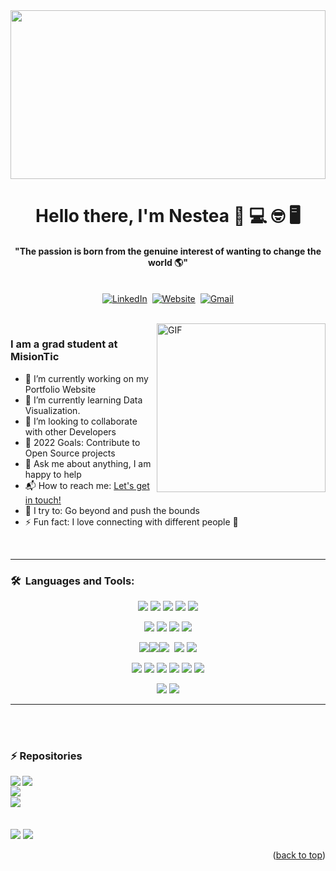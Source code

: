 <div align="rigth">
	
</div>
  <img src="https://res.cloudinary.com/adev48/image/upload/v1663439827/Logos/Small_Memory_Mikael_Gustafsson_qy2i11.jpg" width="100%" height="270"> 


  
<p>
  <h1 align="center"><b>Hello there, I'm Nestea 👋 💻 🤓 🖥</b></h1>
</p>

<p>
  <h4 align="center"><b>"The passion is born from the genuine interest of wanting to change the world 🌎"</b></h4>
</p>


<p align="center">
<br>
<a href="https://www.linkedin.com/in/nqs48/"><img src="https://img.shields.io/badge/linkedin-%230077B5.svg?&style=for-the-badge&logo=linkedin&logoColor=white" alt="LinkedIn" /></a>&nbsp;
<a href="#"><img alt="Website" src="https://img.shields.io/website?style=for-the-badge&up_message=portfolio&url=https%3A%2F%2Fkkvanonymous.github.io%2F"></a>&nbsp;
<a href="mailto:nqs7548@gmail.com"><img src="https://img.shields.io/badge/outlook-blue?&style=for-the-badge&logo=microsoft-outlook&logoColor=white" alt="Gmail"/></a>

</p>

<br>

<img align="right" height="270px" alt="GIF" src="https://i.pinimg.com/originals/e4/26/70/e426702edf874b181aced1e2fa5c6cde.gif" />

### I am a grad student at MisionTic
- 🔭 I’m currently working on my Portfolio Website 
- 🌱 I’m currently learning Data Visualization.
- 👯 I’m looking to collaborate with other Developers 
- 🥅 2022 Goals: Contribute to Open Source projects
- 💬 Ask me about anything, I am happy to help 
- 📬 How to reach me: [Let's get in touch!][linkedin]
- 🧗 I try to: Go beyond and push the bounds
- ⚡ Fun fact: I love connecting with different people :raised_hands:

<br>

---

<h3>🛠&nbsp;&nbsp;Languages and Tools: </h3>


<p>


	
</p>













<p align="center">
<img  src="https://img.shields.io/badge/HTML-FF5733?style=for-the-badge&logo=html5&logoColor=white"/> <img src="https://img.shields.io/badge/CSS-3a86ff?&style=for-the-badge&logo=css3&logoColor=white"/> <img src="https://img.shields.io/badge/JavaScript-20232A?style=for-the-badge&logo=javascript&logoColor=F7DF1E"/> <img src="https://img.shields.io/badge/Angular-DD0031?style=for-the-badge&logo=angular&logoColor=white"/>  <img src="https://img.shields.io/badge/Tailwind-00b4d8?style=for-the-badge&logo=tailwindcss&logoColor=white"/>  </p> 
</p>

<p align="center">
 <img src="https://img.shields.io/badge/Node.js-181717?style=for-the-badge&logo=node.js"/> <img src="https://img.shields.io/badge/Express.js-white?style=for-the-badge&logo=express&logoColor=green"/> <img src="https://img.shields.io/badge/Java-blue?style=for-the-badge&logo=openjdk&logoColor=red"/> <img src="https://img.shields.io/badge/Springboot-white?style=for-the-badge&logo=springboot&logoColor=green"/>

</p>

<p align="center">
<img  src="https://img.shields.io/badge/MongoDB-white?style=for-the-badge&logo=mongodb"/><img src="https://img.shields.io/badge/MySQL-016FA2?style=for-the-badge&logo=mysql&logoColor=white"/><img src="https://img.shields.io/badge/Firebase-white?style=for-the-badge&logo=firebase&logoColor=orange"/>&nbsp;&nbsp;<img src="https://img.shields.io/badge/Netlify-white?style=for-the-badge&logo=netlify"/>	
<img src="https://img.shields.io/badge/-Heroku-430098?style=for-the-badge&logo=heroku&logoColor=white"/>
</p>

<p align="center">
<img src="https://img.shields.io/badge/Bash-black?style=for-the-badge&logo=gnubash&logoColor=white"/> <img src="https://img.shields.io/badge/Git-181717?style=for-the-badge&logo=git&logoColor=red"/> <img src="https://img.shields.io/badge/GitHub-181717?style=for-the-badge&logo=github&logoColor=white"/>
<img src="https://img.shields.io/badge/GitLab-FCA121?style=for-the-badge&logo=gitlab&logoColor=white"/> <img src="https://img.shields.io/badge/Trello-blue?style=for-the-badge&logo=trello"/> <img src="https://img.shields.io/badge/Docker-8ecae6?style=for-the-badge&logo=docker"/>	
</p>

<p align="center">
<img src="https://img.shields.io/badge/visual studio code-white?style=for-the-badge&logo=visualstudiocode&logoColor=blue"/>
<img src="https://img.shields.io/badge/IntelliJ Idea-white?style=for-the-badge&logo=intellijidea&logoColor=red"/>
	
</p>



 
---
<br>
<br>


<!--
<details>
  <summary>:zap: Github Stats</summary>
<p align='center'>
  <img align="center" src="https://github-readme-stats.vercel.app/api?username=Sumanth-Talluri&show_icons=true&title_color=fff&icon_color=79ff97&text_color=efefef&bg_color=24292e" alt="Sumanth's Github Stats">
</p>
<br>
<p align='center'>
  <img align="center" src="https://github-readme-stats.vercel.app/api/top-langs/?username=Sumanth-Talluri&show_icons=true&hide_border=true&theme=radical">
</p>
</details> -->

<!--
### :zap: Github Stats

  <img align="left" src="https://github-readme-stats.sumanth-talluri.vercel.app/api?username=Sumanth-Talluri&show_icons=true&title_color=fff&icon_color=79ff97&text_color=efefef&bg_color=24292e" alt="Sumanth's Github Stats" width="60%">
  
<img src="https://github-readme-stats.sumanth-talluri.vercel.app/api/top-langs/?username=Sumanth-Talluri&show_icons=true&hide_border=true&theme=radical" width="37%" alt="Sumanth's Top Languages">

-->

<!-- stats
![GitHub stats](https://github-readme-stats.vercel.app/api?username=Sumanth-Talluri&show_icons=true&hide_border=true&theme=dark)
![Sumanth's github Programming stats](https://github-readme-stats.vercel.app/api/top-langs/?username=Sumanth-Talluri&show_icons=true&hide_border=true")-->

### :zap: Repositories

<div align="center">
<a href="https://github.com/nqs48/LabJavaScript-Trainnig_ADev">
  <img align="left" src="https://github-readme-stats.vercel.app/api/pin/?username=nqs48&repo=LabJavaScript-Trainnig_ADev&theme=dark" />
</a>&nbsp;




<a href="https://github.com/nqs48/PressHotel_ADev">
  <img align="left" src="https://github-readme-stats.vercel.app/api/pin/?username=nqs48&repo=PressHotel_ADev&theme=dark" />
</a>&nbsp;

<br>
<a href="https://github.com/nqs48/Rick-and-Morty_ADev">
  <img align="left" src="https://github-readme-stats.vercel.app/api/pin/?username=nqs48&repo=Rick-and-Morty_ADev&theme=dark" />
</a>&nbsp;

<br>
<a href="https://github.com/nqs48/DiceGame_ADev">
  <img align="left" src="https://github-readme-stats.vercel.app/api/pin/?username=nqs48&repo=DiceGame_ADev&theme=dark" />
</a>

</div>
<br>
<br>

<!--
### :zap: Recent Github Activity
  
 -->
<!--START_SECTION:activity-->

<!--
1. 💪 Opened PR [#9495](https://github.com/education/GitHubGraduation-2021/pull/9495) in [education/GitHubGraduation-2021](https://github.com/education/GitHubGraduation-2021)
2. 💪 Opened PR [#1](https://github.com/t-satwik/Python-programs/pull/1) in [t-satwik/Python-programs](https://github.com/t-satwik/Python-programs)
3. 🗣 Commented on [#143](https://github.com/dwyl/start-here/issues/143) in [dwyl/start-here](https://github.com/dwyl/start-here)

-->
<!--END_SECTION:activity-->

<br>

<div align="center">
<!-- <h3 align="center">Show some &nbsp;❤️&nbsp; by starring some of the repositories!</h3> -->
</div><img src="https://github.com/punitkmryh/punitkmryh/blob/master/wave.svg" />

<!--[website]: -->
[twitter]: https://twitter.com/sumanth_98?s=09
<!--[youtube]: https://www.youtube.com/channel/UC40R8Rvwjhu08Z0MFffNfsg-->
[instagram]: https://instagram.com/the.cs.geek?igshid=1mamru7aa53b2
[linkedin]: https://www.linkedin.com/in/tv-sai-sumanth-3b7811141/

<img src="https://img.shields.io/badge/Apple-20232a?style=for-the-badge&logo=apple"/>


<!--
  <br>
	<img src="https://raw.githubusercontent.com/Aniket965/Aniket965/master/pacman.svg?sanitize=true" width="100" height="100"> 
	<br>
  [![Matrix SVG](https://raw.githubusercontent.com/rodrigograca31/rodrigograca31/master/matrix.svg)]() 
  <img src="https://github.com/iuricode/iuricode/blob/main/ilus-code.svg" min-width="300px" max-width="300px" width="300px" align="right" alt="logo iuricode">
  -->
  
  <p align="right">(<a href="#top">back to top</a>)</p>
